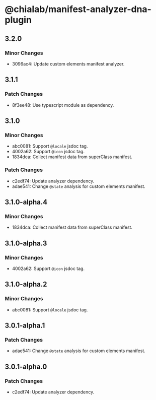 # @chialab/manifest-analyzer-dna-plugin

## 3.2.0

### Minor Changes

- 3096ac4: Update custom elements manifest analyzer.

## 3.1.1

### Patch Changes

- 8f3ee48: Use typescript module as dependency.

## 3.1.0

### Minor Changes

- abc0081: Support `@locale` jsdoc tag.
- 4002a62: Support `@icon` jsdoc tag.
- 1834dca: Collect manifest data from superClass manifest.

### Patch Changes

- c2edf74: Update analyzer dependency.
- adae541: Change `@state` analysis for custom elements manifest.

## 3.1.0-alpha.4

### Minor Changes

- 1834dca: Collect manifest data from superClass manifest.

## 3.1.0-alpha.3

### Minor Changes

- 4002a62: Support `@icon` jsdoc tag.

## 3.1.0-alpha.2

### Minor Changes

- abc0081: Support `@locale` jsdoc tag.

## 3.0.1-alpha.1

### Patch Changes

- adae541: Change `@state` analysis for custom elements manifest.

## 3.0.1-alpha.0

### Patch Changes

- c2edf74: Update analyzer dependency.
